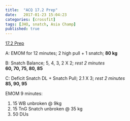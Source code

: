 ```yaml
---
title:  "ACQ 17.2 Prep"
date:   2017-01-23 15:04:23
categories: [crossfit]
tags: [JHO, snatch, Asia Champ]
published: true
---
```

[17.2 Prep][ACQ link]

A: EMOM for 12 minutes; 2 high pull + 1 snatch; **80 kg**

B: Snatch Balance; 5, 4, 3, 2 X 2; _rest 2 minutes_  
**60, 70, 75, 80, 85**

C: Deficit Snatch DL + Snatch Pull; 2.1 X 3; _rest 2 minutes_  
**85, 90, 95**

EMOM 9 minutes:  
1. 15 WB unbroken @ 9kg  
2. 15 TnG Snatch unbroken @ 35 kg  
3. 50 DUs

[ACQ link]: https://www.asiachampionshipsofficial.com/qualifier/